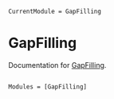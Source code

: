 ```@meta
CurrentModule = GapFilling
```

# GapFilling

Documentation for [GapFilling](https://github.com/farhatlokmen/GapFilling.jl).

```@index
```

```@autodocs
Modules = [GapFilling]
```
